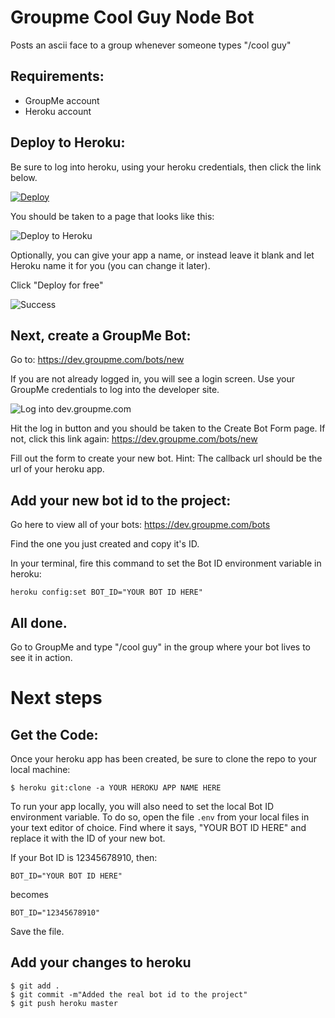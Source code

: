 # Groupme Cool Guy Node Bot

Posts an ascii face to a group whenever someone types "/cool guy"

## Requirements:

  * GroupMe account
  * Heroku account

## Deploy to Heroku:

Be sure to log into heroku, using your heroku credentials, then click the link below.

[![Deploy](https://www.herokucdn.com/deploy/button.png)](https://heroku.com/deploy)

You should be taken to a page that looks like this:

![Deploy to Heroku](https://i.groupme.com/837x662.png.36c63698644a4f61a9ff3d5af91caa5e)

Optionally, you can give your app a name, or instead leave
it blank and let Heroku name it for you (you can change it later).

Click "Deploy for free"

![Success](https://i.groupme.com/959x932.png.85e7959a8a9a41c6b20f5f6b50aceecb)

## Next, create a GroupMe Bot:

Go to:
https://dev.groupme.com/bots/new

If you are not already logged in, you will see a login screen.
Use your GroupMe credentials to log into the developer site.

![Log into dev.groupme.com](https://i.groupme.com/640x292.png.38c9e590383149c1a01424fc61cdce4e)

Hit the log in button and you should be taken to the Create Bot Form page.
If not, click this link again:
https://dev.groupme.com/bots/new

Fill out the form to create your new bot. Hint: The callback url should be the url of your heroku app.


## Add your new bot id to the project:

Go here to view all of your bots:
https://dev.groupme.com/bots

Find the one you just created and copy it's ID.

In your terminal, fire this command to set the Bot ID environment variable in heroku:

    heroku config:set BOT_ID="YOUR BOT ID HERE"


## All done.

Go to GroupMe and type "/cool guy" in the group where your bot lives to see it in action.

# Next steps

## Get the Code:

Once your heroku app has been created, be sure to clone the repo to your local machine:

    $ heroku git:clone -a YOUR HEROKU APP NAME HERE

To run your app locally, you will also need to set the local Bot ID environment variable.
To do so, open the file `.env` from your local files in your text editor of choice.
Find where it says, "YOUR BOT ID HERE" and replace it with the ID of your new bot.

If your Bot ID is 12345678910, then:

    BOT_ID="YOUR BOT ID HERE"

becomes

    BOT_ID="12345678910"


Save the file.

## Add your changes to heroku

    $ git add .
    $ git commit -m"Added the real bot id to the project"
    $ git push heroku master